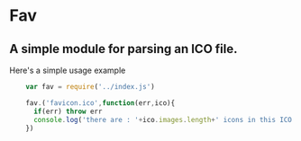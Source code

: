 # Fav
## A simple module for parsing an ICO file.

Here's a simple usage example

````javascript
    var fav = require('../index.js')

    fav.('favicon.ico',function(err,ico){
      if(err) throw err
      console.log('there are : '+ico.images.length+' icons in this ICO file')
    })
````